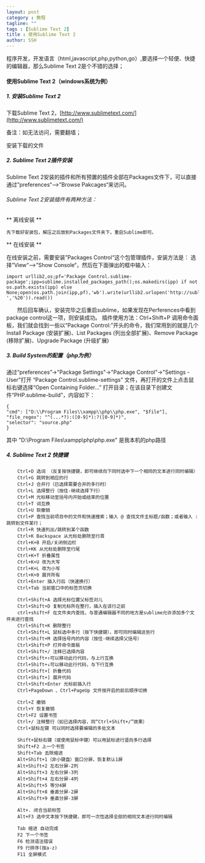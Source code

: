 ```yaml
---
layout: post
category : 教程
tagline: ""
tags : [Sublime Text 2]
title : 使用Sublime Text 2
author: SSH
---
```


程序开发，开发语言（html,javascript,php,python,go）,要选择一个轻便、快捷的编辑器，那么Sublime Text 2是个不错的选择；
<!--break-->

#### 使用Sublime Text 2（windows系统为例）

##### 1. 安装Sublime Text 2

下载Sublime Text 2，[http://www.sublimetext.com/](http://www.sublimetext.com/)

备注：如无法访问，需要翻墙；

安装下载的文件

##### 2. Sublime Text 2插件安装

Sublime Text 2安装的插件和所有预置的插件全部在Packages文件下，可以直接通过”preferences“—>”Browse Pakcages“来访问。

###### Sublime Text 2安装插件有两种方法：

** 离线安装 **

	先下载好安装包，解压之后放到Packages文件夹下，重启Sublime即可。

** 在线安装 **

在线安装之前，需要安装”Packages Control“这个包管理插件，安装方法是：
选择”View“—>”Show Console“，然后在下面弹出的框中输入：

	import urllib2,os;pf='Package Control.sublime-package';ipp=sublime.installed_packages_path();os.makedirs(ipp) if not os.path.exists(ipp) else None;open(os.path.join(ipp,pf),'wb').write(urllib2.urlopen('http://sublime.wbond.net/'+pf.replace(' ','%20')).read())

　　然后回车确认，安装完毕之后重启sublime，如果发现在Perferences中看到package control这一项，则安装成功。
插件使用方法：Ctrl+Shift+P 调用命令面板，我们就会找到一些以“Package Control:”开头的命令，我们常用到的就是几个 Install Package (安装扩展)、List Packages (列出全部扩展)、Remove Package (移除扩展)、Upgrade Package (升级扩展)

##### 3. Build System的配置（php为例）

通过“preferences”->"Package Settings"->"Package Control"->"Settings - User"打开 “Package Control.sublime-settings” 文件，再打开的文件上点击鼠标右键选择“Open Containing Folder...” 打开目录；在该目录下创建文件“PHP.sublime-build”，内容如下：

	{
	"cmd": ["D:\\Program Files\\xampp\\php\\php.exe", "$file"],
	"file_regex": "^(...*?):([0-9]*):?([0-9]*)",
	"selector": "source.php"
	}

其中 "D:\\Program Files\\xampp\\php\\php.exe" 是我本机的php路径

##### 4. Sublime Text 2 快捷键

		Ctrl+D 选词 （反复按快捷键，即可继续向下同时选中下一个相同的文本进行同时编辑）
		Ctrl+G 跳转到相应的行
		Ctrl+J 合并行（已选择需要合并的多行时）
		Ctrl+L 选择整行（按住-继续选择下行）
		Ctrl+M 光标移动至括号内开始或结束的位置
		Ctrl+T 词互换
		Ctrl+U 软撤销
		Ctrl+P 查找当前项目中的文件和快速搜索；输入 @ 查找文件主标题/函数；或者输入 : 跳转到文件某行；
		Ctrl+R 快速列出/跳转到某个函数
		Ctrl+K Backspace 从光标处删除至行首
		Ctrl+K+B 开启/关闭侧边栏
		Ctrl+KK 从光标处删除至行尾
		Ctrl+K+T 折叠属性
		Ctrl+K+U 改为大写
		Ctrl+K+L 改为小写
		Ctrl+K+0 展开所有
		Ctrl+Enter 插入行后（快速换行）
		Ctrl+Tab 当前窗口中的标签页切换

		Ctrl+Shift+A 选择光标位置父标签对儿
		Ctrl+Shift+D 复制光标所在整行，插入在该行之前
		ctrl+shift+F 在文件夹内查找，与普通编辑器不同的地方是sublime允许添加多个文件夹进行查找
		Ctrl+Shift+K 删除整行
		Ctrl+Shift+L 鼠标选中多行（按下快捷键），即可同时编辑这些行
		Ctrl+Shift+M 选择括号内的内容（按住-继续选择父括号）
		Ctrl+Shift+P 打开命令面板
		Ctrl+Shift+/ 注释已选择内容
		Ctrl+Shift+↑可以移动此行代码，与上行互换
		Ctrl+Shift+↓可以移动此行代码，与下行互换
		Ctrl+Shift+[ 折叠代码
		Ctrl+Shift+] 展开代码
		Ctrl+Shift+Enter 光标前插入行
		Ctrl+PageDown 、Ctrl+PageUp 文件按开启的前后顺序切换

		Ctrl+Z 撤销
		Ctrl+Y 恢复撤销
		Ctrl+F2 设置书签
		Ctrl+/ 注释整行（如已选择内容，同“Ctrl+Shift+/”效果）
		Ctrl+鼠标左键 可以同时选择要编辑的多处文本

		Shift+鼠标右键（或使用鼠标中键）可以用鼠标进行竖向多行选择
		Shift+F2 上一个书签
		Shift+Tab 去除缩进
		Alt+Shift+1（非小键盘）窗口分屏，恢复默认1屏
		Alt+Shift+2 左右分屏-2列
		Alt+Shift+3 左右分屏-3列
		Alt+Shift+4 左右分屏-4列
		Alt+Shift+5 等分4屏
		Alt+Shift+8 垂直分屏-2屏
		Alt+Shift+9 垂直分屏-3屏

		Alt+. 闭合当前标签
		Alt+F3 选中文本按下快捷键，即可一次性选择全部的相同文本进行同时编辑

		Tab 缩进 自动完成
		F2 下一个书签
		F6 检测语法错误
		F9 行排序(按a-z)
		F11 全屏模式